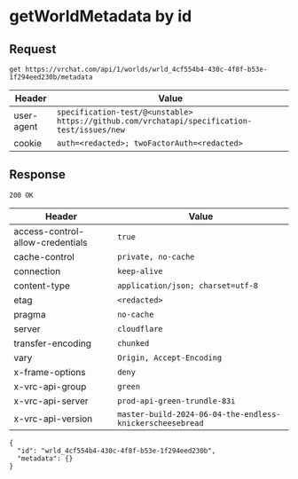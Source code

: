 # getWorldMetadata by id

## Request
`get https://vrchat.com/api/1/worlds/wrld_4cf554b4-430c-4f8f-b53e-1f294eed230b/metadata`

| Header | Value |
| ------ | ----- |
| user-agent | `specification-test/@<unstable> https://github.com/vrchatapi/specification-test/issues/new` |
| cookie | `auth=<redacted>; twoFactorAuth=<redacted>` |


## Response
`200 OK`

| Header | Value |
| ------ | ----- |
| access-control-allow-credentials | `true` |
| cache-control | `private, no-cache` |
| connection | `keep-alive` |
| content-type | `application/json; charset=utf-8` |
| etag | `<redacted>` |
| pragma | `no-cache` |
| server | `cloudflare` |
| transfer-encoding | `chunked` |
| vary | `Origin, Accept-Encoding` |
| x-frame-options | `deny` |
| x-vrc-api-group | `green` |
| x-vrc-api-server | `prod-api-green-trundle-83i` |
| x-vrc-api-version | `master-build-2024-06-04-the-endless-knickerscheesebread` |

```jsonc
{
  "id": "wrld_4cf554b4-430c-4f8f-b53e-1f294eed230b",
  "metadata": {}
}
```
